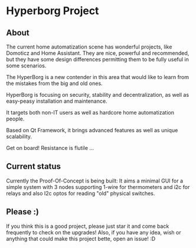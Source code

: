 # Hyperborg Project

## About

The current home automatization scene has wonderful projects, like Domoticz and Home Assistant. They are nice, powerful and recommended, but they have some design differences permitting them to be fully useful in some scenarios. 

The HyperBorg is a new contender in this area that would like to learn from the mistakes from the big and old ones.

HyperBorg is focusing on security, stability and decentralization, as well as easy-peasy installation and maintenance.

It targets both non-IT users as well as hardcore home automatization people.

Based on Qt Framework, it brings advanced features as well as unique scalability.

Get on board!
Resistance is flutile ...

## Current status

Currently the Proof-Of-Concept is being built: It aims a minimal GUI for a simple system with 3 nodes supporting 1-wire for thermometers and i2c for relays and also I2c optos for reading "old" physical switches.

## Please :)

If you think this is a good project, please just star it and come back frequently to check on the upgrades! Also, if you have any idea, wish or anything that could make this project bette, open an issue! :D
